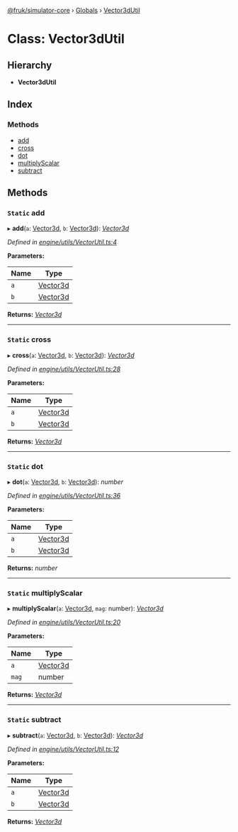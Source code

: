[@fruk/simulator-core](../README.md) › [Globals](../globals.md) › [Vector3dUtil](vector3dutil.md)

# Class: Vector3dUtil

## Hierarchy

* **Vector3dUtil**

## Index

### Methods

* [add](vector3dutil.md#static-add)
* [cross](vector3dutil.md#static-cross)
* [dot](vector3dutil.md#static-dot)
* [multiplyScalar](vector3dutil.md#static-multiplyscalar)
* [subtract](vector3dutil.md#static-subtract)

## Methods

### `Static` add

▸ **add**(`a`: [Vector3d](../globals.md#vector3d), `b`: [Vector3d](../globals.md#vector3d)): *[Vector3d](../globals.md#vector3d)*

*Defined in [engine/utils/VectorUtil.ts:4](https://github.com/zhiquanyeo/SimulatorCore/blob/f1bf202/src/engine/utils/VectorUtil.ts#L4)*

**Parameters:**

Name | Type |
------ | ------ |
`a` | [Vector3d](../globals.md#vector3d) |
`b` | [Vector3d](../globals.md#vector3d) |

**Returns:** *[Vector3d](../globals.md#vector3d)*

___

### `Static` cross

▸ **cross**(`a`: [Vector3d](../globals.md#vector3d), `b`: [Vector3d](../globals.md#vector3d)): *[Vector3d](../globals.md#vector3d)*

*Defined in [engine/utils/VectorUtil.ts:28](https://github.com/zhiquanyeo/SimulatorCore/blob/f1bf202/src/engine/utils/VectorUtil.ts#L28)*

**Parameters:**

Name | Type |
------ | ------ |
`a` | [Vector3d](../globals.md#vector3d) |
`b` | [Vector3d](../globals.md#vector3d) |

**Returns:** *[Vector3d](../globals.md#vector3d)*

___

### `Static` dot

▸ **dot**(`a`: [Vector3d](../globals.md#vector3d), `b`: [Vector3d](../globals.md#vector3d)): *number*

*Defined in [engine/utils/VectorUtil.ts:36](https://github.com/zhiquanyeo/SimulatorCore/blob/f1bf202/src/engine/utils/VectorUtil.ts#L36)*

**Parameters:**

Name | Type |
------ | ------ |
`a` | [Vector3d](../globals.md#vector3d) |
`b` | [Vector3d](../globals.md#vector3d) |

**Returns:** *number*

___

### `Static` multiplyScalar

▸ **multiplyScalar**(`a`: [Vector3d](../globals.md#vector3d), `mag`: number): *[Vector3d](../globals.md#vector3d)*

*Defined in [engine/utils/VectorUtil.ts:20](https://github.com/zhiquanyeo/SimulatorCore/blob/f1bf202/src/engine/utils/VectorUtil.ts#L20)*

**Parameters:**

Name | Type |
------ | ------ |
`a` | [Vector3d](../globals.md#vector3d) |
`mag` | number |

**Returns:** *[Vector3d](../globals.md#vector3d)*

___

### `Static` subtract

▸ **subtract**(`a`: [Vector3d](../globals.md#vector3d), `b`: [Vector3d](../globals.md#vector3d)): *[Vector3d](../globals.md#vector3d)*

*Defined in [engine/utils/VectorUtil.ts:12](https://github.com/zhiquanyeo/SimulatorCore/blob/f1bf202/src/engine/utils/VectorUtil.ts#L12)*

**Parameters:**

Name | Type |
------ | ------ |
`a` | [Vector3d](../globals.md#vector3d) |
`b` | [Vector3d](../globals.md#vector3d) |

**Returns:** *[Vector3d](../globals.md#vector3d)*
